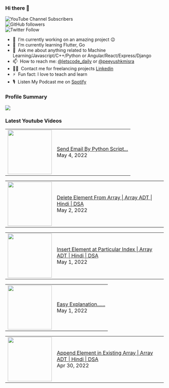 ### Hi there 👋

![YouTube Channel Subscribers](https://img.shields.io/youtube/channel/subscribers/UCgmk1KXmrHXt_DO0kScyVmQ?style=social)  
![GitHub followers](https://img.shields.io/github/followers/misrapk?style=social)  
![Twitter Follow](https://img.shields.io/twitter/follow/peeyushkmisra?style=social)

- 🔭 &nbsp;I’m currently working on an amazing project :wink:
- 🌱 &nbsp;I’m currently learning Flutter, Go
- 💬 &nbsp;Ask me about anything related to Machine Learning/Javascript/C++/Python or Angular/React/Express/Django
- 📫 &nbsp;How to reach me: [@letscode_daily](https://www.instagram.com/letscode_daily/) or [@peeyushkmisra](https://www.instagram.com/peeyushkmisra/)
- 👨‍💻 &nbsp;Contact me for freelancing projects [Linkedin](https://www.linkedin.com/in/peeyushkmisra/)
- ⚡ &nbsp;Fun fact: I love to teach and learn
- 🎙 &nbsp;Listen My Podcast me on [Spotify](https://open.spotify.com/show/5HlTHA4yxnj56N1klajpQc)

### Profile Summary

![](https://github-profile-summary-cards.vercel.app/api/cards/profile-details?username=misrapk&theme=dracula)

### Latest Youtube Videos

<!-- YOUTUBE:START --><table><tr><td><a href="https://www.youtube.com/watch?v=9M-g4h0VdBA"><img width="140px" src="https://i.ytimg.com/vi/9M-g4h0VdBA/mqdefault.jpg"></a></td>
<td><a href="https://www.youtube.com/watch?v=9M-g4h0VdBA">Send Email By Python Script...</a><br/>May 4, 2022</td></tr></table>
<table><tr><td><a href="https://www.youtube.com/watch?v=_qkbEQF5cWo"><img width="140px" src="https://i.ytimg.com/vi/_qkbEQF5cWo/mqdefault.jpg"></a></td>
<td><a href="https://www.youtube.com/watch?v=_qkbEQF5cWo">Delete Element From Array | Array ADT  | Hindi | DSA</a><br/>May 2, 2022</td></tr></table>
<table><tr><td><a href="https://www.youtube.com/watch?v=a4QYegRIXBs"><img width="140px" src="https://i.ytimg.com/vi/a4QYegRIXBs/mqdefault.jpg"></a></td>
<td><a href="https://www.youtube.com/watch?v=a4QYegRIXBs">Insert Element at Particular Index | Array ADT  | Hindi | DSA</a><br/>May 1, 2022</td></tr></table>
<table><tr><td><a href="https://www.youtube.com/watch?v=mGKQrtRFVJE"><img width="140px" src="https://i.ytimg.com/vi/mGKQrtRFVJE/mqdefault.jpg"></a></td>
<td><a href="https://www.youtube.com/watch?v=mGKQrtRFVJE">Easy Explanation......</a><br/>May 1, 2022</td></tr></table>
<table><tr><td><a href="https://www.youtube.com/watch?v=nbl6Lx_xsGY"><img width="140px" src="https://i.ytimg.com/vi/nbl6Lx_xsGY/mqdefault.jpg"></a></td>
<td><a href="https://www.youtube.com/watch?v=nbl6Lx_xsGY">Append Element in Existing Array | Array ADT  | Hindi | DSA</a><br/>Apr 30, 2022</td></tr></table>
<!-- YOUTUBE:END -->
